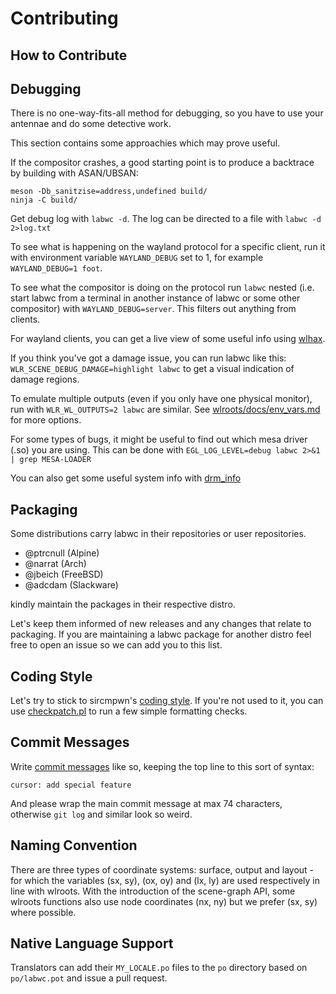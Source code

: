 # Contributing

## How to Contribute

## Debugging

There is no one-way-fits-all method for debugging, so you have to use your antennae and do some detective work.

This section contains some approachies which may prove useful.

If the compositor crashes, a good starting point is to produce a backtrace by building with ASAN/UBSAN:

```
meson -Db_sanitzise=address,undefined build/
ninja -C build/
```

Get debug log with `labwc -d`. The log can be directed to a file with `labwc -d 2>log.txt`

To see what is happening on the wayland protocol for a specific client, run it with environment variable `WAYLAND_DEBUG` set to 1, for example `WAYLAND_DEBUG=1 foot`.

To see what the compositor is doing on the protocol run `labwc` nested (i.e. start labwc from a terminal in another instance of labwc or some other compositor) with `WAYLAND_DEBUG=server`. This filters out anything from clients.

For wayland clients, you can get a live view of some useful info using [wlhax](https://git.sr.ht/~kennylevinsen/wlhax).

If you think you've got a damage issue, you can run labwc like this: `WLR_SCENE_DEBUG_DAMAGE=highlight labwc` to get a visual indication of damage regions.

To emulate multiple outputs (even if you only have one physical monitor), run with `WLR_WL_OUTPUTS=2 labwc` are similar. See [wlroots/docs/env_vars.md](https://gitlab.freedesktop.org/wlroots/wlroots/-/blob/master/docs/env_vars.md) for more options.

For some types of bugs, it might be useful to find out which mesa driver (.so) you are using. This can be done with `EGL_LOG_LEVEL=debug labwc 2>&1 | grep MESA-LOADER`

You can also get some useful system info with [drm_info](https://github.com/ascent12/drm_info)

## Packaging

Some distributions carry labwc in their repositories or user repositories.

- @ptrcnull (Alpine)
- @narrat (Arch)
- @jbeich (FreeBSD)
- @adcdam (Slackware)

kindly maintain the packages in their respective distro.

Let's keep them informed of new releases and any changes that relate to packaging.
If you are maintaining a labwc package for another distro feel free to open an issue so we can add you to this list.

## Coding Style

Let's try to stick to sircmpwn's [coding style]. If you're not used to it, you
can use [checkpatch.pl] to run a few simple formatting checks.

## Commit Messages

Write [commit messages] like so, keeping the top line to this sort of syntax:

```
cursor: add special feature
```

And please wrap the main commit message at max 74 characters, otherwise `git log` and similar look so weird.

## Naming Convention

There are three types of coordinate systems: surface, output and layout - for
which the variables (sx, sy), (ox, oy) and (lx, ly) are used respectively in
line with wlroots.
With the introduction of the scene-graph API, some wlroots functions also use
node coordinates (nx, ny) but we prefer (sx, sy) where possible.

## Native Language Support

Translators can add their `MY_LOCALE.po` files to the `po` directory
based on `po/labwc.pot` and issue a pull request.


[coding style]: https://git.sr.ht/~sircmpwn/cstyle
[commit messages]: https://gitlab.freedesktop.org/wlroots/wlroots/-/blob/master/CONTRIBUTING.md#commit-messages 
[checkpatch.pl]: https://github.com/johanmalm/checkpatch.pl
